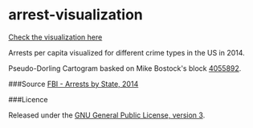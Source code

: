 # arrest-visualization

[Check the visualization here](http://x455u.github.io/arrest-visualization/)

Arrests per capita visualized for different crime types in the US in 2014.

Pseudo-Dorling Cartogram basked on Mike Bostock's block [4055892](https://gist.github.com/mbostock/4055892).

###Source
[FBI - Arrests by State, 2014](https://www.fbi.gov/about-us/cjis/ucr/crime-in-the-u.s/2014/crime-in-the-u.s.-2014/tables/table-69)

###Licence

Released under the [GNU General Public License, version 3](https://opensource.org/licenses/GPL-3.0).
